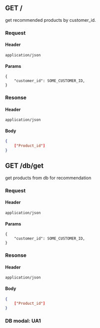 ## GET /
get recommended products by customer_id.

### Request

#### Header
```
application/json
```

#### Params
```
{
    "customer_id": SOME_CUSTOMER_ID,
}
```

### Resonse
#### Header
```
application/json
```

#### Body
```json
{
    ["Product_id"]
}
```

## GET /db/get
get products from db for recommendation

### Request

#### Header
```
application/json
```

#### Params
```
{
    "customer_id": SOME_CUSTOMER_ID,
}
```

### Resonse
#### Header
```
application/json
```

#### Body
```json
{
    ["Product_id"]
}
```

### DB modal: UA1
